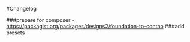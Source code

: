 #Changelog

###prepare for composer - https://packagist.org/packages/designs2/foundation-to-contao
###add presets
